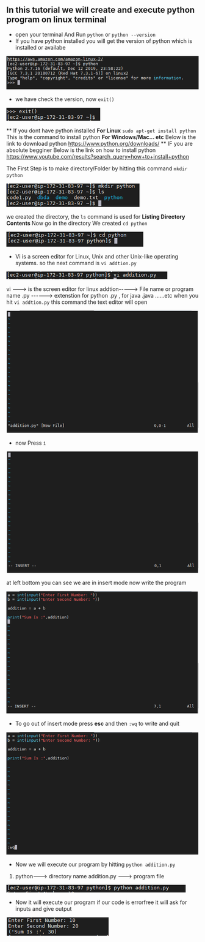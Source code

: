 ## In this tutorial we will create and execute python program on linux terminal
* open your terminal And Run `python` or `python --version`
* If you have python installed you will get the version of python which is installed or availabe

![](images/1.PNG)

* we have check the version, now `exit()`


![](images/2.PNG)

** If you dont have python installed 
**For Linux** `sudo apt-get install python` This is the command to install python
**For Windows/Mac... etc** Below is the link to download python
<https://www.python.org/downloads/>
** IF you are absolute begginer Below is the link on how to install python
<https://www.youtube.com/results?search_query=how+to+install+python>

The First Step is to make directory/Folder by hitting this command `mkdir python`


![](images/3.PNG)


we created the directory, the `ls` command is used for **Listing Directory Contents**
Now go in the directory We created `cd python`


![](images/4.PNG)


* Vi is a screen editor for Linux, Unix and other Unix-like operating systems. 
so the next command is `vi addtion.py`


![](images/5.PNG)

vi ---> is the screen editor for linux
addtion-----> File name or program name
.py ------> extenstion for python .py , for java .java ......etc
when you hit `vi addtion.py` this command the text editor will open


![](images/6.PNG)


* now Press `i` 

![](images/7.PNG)

at left bottom you can see we are in insert mode 
now write the program

![](images/8.PNG)

* To go out of insert mode press **esc**
and then `:wq` to write and quit

![](images/9.PNG)

* Now we will execute our program by hitting 
`python addition.py`
1. python---> directory name
addition.py ---> program file


![](images/10.PNG)


* Now it will execute our program 
if our code is errorfree it will ask for inputs
and give output


![](images/11.PNG)









